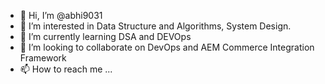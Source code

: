 - 👋 Hi, I’m @abhi9031
- 👀 I’m interested in Data Structure and Algorithms, System  Design.
- 🌱 I’m currently learning DSA and DEVOps
- 💞️ I’m looking to collaborate on DevOps and AEM Commerce Integration Framework
- 📫 How to reach me ...

<!---
abhi9031/abhi9031 is a ✨ special ✨ repository because its `README.md` (this file) appears on your GitHub profile.
You can click the Preview link to take a look at your changes.
--->

